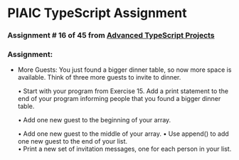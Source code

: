 # PIAIC TypeScript Assignment

### Assignment # 16 of 45 from [Advanced TypeScript Projects](https://github.com/panaverse/typescript-node-projects/blob/main/getting-started-exercises.md)

### Assignment:

- More Guests: You just found a bigger dinner table, so now more space is
  available. Think of three more guests to invite to dinner.

  • Start with your program from Exercise 15. Add a print statement to the end of your program informing people that you found a
  bigger dinner table.

  • Add one new guest to the beginning of your array.

  • Add one new guest to the middle of your array.
  • Use append() to add one new guest to the end of your list.  
  • Print a new set of invitation messages, one for each person in your list.
